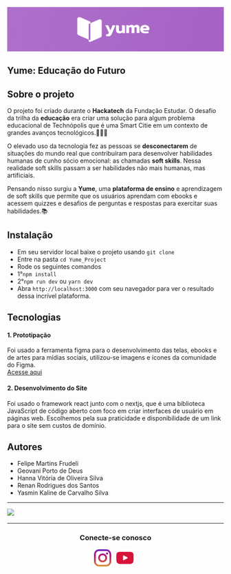 <img src=".\images\YumeLogoRoxa.svg"/>

## **Yume: Educação do Futuro**

## Sobre o projeto
<p>

O projeto foi criado durante o **Hackatech** da Fundação Estudar. O desafio da trilha da **educação** era criar uma solução para algum problema educacional de Technópolis que é uma Smart Citie em um contexto de grandes avanços tecnológicos.👩‍💻🤖 

O elevado uso da tecnologia fez as pessoas se **desconectarem** de situações do mundo real que contribuíram para desenvolver habilidades humanas de cunho sócio emocional: as chamadas **soft skills**. Nessa realidade soft skills passam a ser habilidades não mais humanas, mas artificiais. 

Pensando nisso surgiu a **Yume**, uma **plataforma de ensino** e aprendizagem de soft skills que permite que os usuários aprendam com ebooks e acessem quizzes e desafios de perguntas e respostas para exercitar suas habilidades.📚

</p>


## Instalação

* Em seu servidor local baixe o projeto usando `git clone`
* Entre na pasta `cd Yume_Project`
* Rode os seguintes comandos
* 1°`npm install`
* 2°`npm run dev` ou `yarn dev`
* Abra `http://localhost:3000` com seu navegador para ver o resultado dessa incrível plataforma.

## Tecnologias

#### **1. Prototipação** 
Foi usado a ferramenta figma para o desenvolvimento das telas, ebooks e de artes para mídias sociais, utilizou-se imagens e ícones da comunidade do Figma.<br>
[Acesse aqui](https://www.figma.com/file/C0Ah4RTO2TfoonGvU1mVjP/Hackatech?node-id=7%3A3)


#### **2. Desenvolvimento do Site** 
Foi usado o framework react junto com o nextjs, que é uma biblioteca JavaScript de código aberto com foco em criar interfaces de usuário em páginas web. Escolhemos pela sua praticidade e disponibilidade de um link para o site sem custos de domínio.
<br>


## Autores

* Felipe Martins Frudeli
* Geovani Porto de Deus
* Hanna Vitória de Oliveira Silva
* Renan Rodrigues dos Santos
* Yasmin Kaline de Carvalho Silva

<hr>
<img src=".\images\Telas.svg"/>


<hr/>
<h3 align="center">Conecte-se conosco</h3>
<p align="center">
<a href="https://www.instagram.com/plataformayume/"><img title="LinkedIn" src=".\images\Instagram.png" widht=0px height=40px></a>&nbsp;&nbsp;
<a href="https://www.youtube.com/channel/UCSzIkrw9IifSI89yDjy1BTg"><img title="Instagram" src=".\images\Youtube.png" widht=0px height=40px/></a>&nbsp;&nbsp;
</p>
</p>
